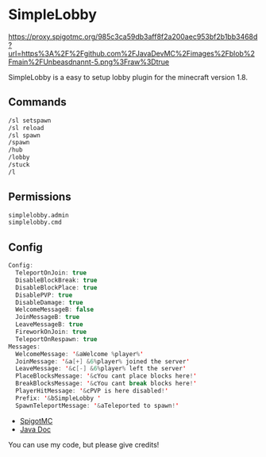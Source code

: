 # SimpleLobby

https://proxy.spigotmc.org/985c3ca59db3aff8f2a200aec953bf2b1bb3468d?url=https%3A%2F%2Fgithub.com%2FJavaDevMC%2Fimages%2Fblob%2Fmain%2FUnbeasdnannt-5.png%3Fraw%3Dtrue

SimpleLobby is a easy to setup lobby plugin for the minecraft version 1.8.


## Commands

```xml
/sl setspawn
/sl reload
/sl spawn
/spawn
/hub
/lobby
/stuck
/l
```

## Permissions

```xml
simplelobby.admin
simplelobby.cmd
```

## Config

```java
Config:
  TeleportOnJoin: true
  DisableBlockBreak: true
  DisableBlockPlace: true
  DisablePVP: true
  DisableDamage: true
  WelcomeMessageB: false
  JoinMessageB: true
  LeaveMessageB: true
  FireworkOnJoin: true
  TeleportOnRespawn: true
Messages:
  WelcomeMessage: '&aWelcome %player%'
  JoinMessage: '&a[+] &6%player% joined the server'
  LeaveMessage: '&c[-] &6%player% left the server'
  PlaceBlocksMessage: '&cYou cant place blocks here!'
  BreakBlocksMessage: '&cYou cant break blocks here!'
  PlayerHitMessage: '&cPVP is here disabled!'
  Prefix: '&bSimpleLobby '
  SpawnTeleportMessage: '&aTeleported to spawn!'
```
 

- [SpigotMC](https://www.spigotmc.org/resources/simplelobby-1-8-x.105614/)
- [Java Doc](https://cozy-faun-fb7369.netlify.app)

You can use my code, but please give credits!
